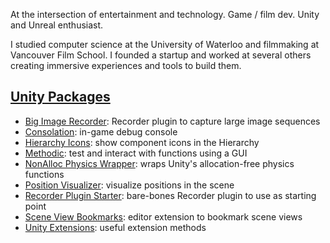 At the intersection of entertainment and technology. Game / film dev. Unity and Unreal enthusiast.

I studied computer science at the University of Waterloo and filmmaking at Vancouver Film School. I founded a startup and worked at several others creating immersive experiences and tools to build them.

## [Unity Packages](https://github.com/stars/mminer/lists/unity-packages)

- [Big Image Recorder](https://github.com/mminer/big-image-recorder): Recorder plugin to capture large image sequences
- [Consolation](https://github.com/mminer/consolation): in-game debug console
- [Hierarchy Icons](https://github.com/mminer/hierarchy-icons): show component icons in the Hierarchy
- [Methodic](https://github.com/mminer/methodic): test and interact with functions using a GUI
- [NonAlloc Physics Wrapper](https://github.com/mminer/nonalloc-physics-wrapper): wraps Unity's allocation-free physics functions
- [Position Visualizer](https://github.com/mminer/position-visualizer): visualize positions in the scene
- [Recorder Plugin Starter](https://github.com/mminer/recorder-plugin-starter): bare-bones Recorder plugin to use as starting point
- [Scene View Bookmarks](https://github.com/mminer/scene-view-bookmarks): editor extension to bookmark scene views
- [Unity Extensions](https://github.com/mminer/unity-extensions): useful extension methods
